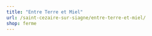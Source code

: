 ```yaml
---
title: "Entre Terre et Miel"
url: /saint-cezaire-sur-siagne/entre-terre-et-miel/
shop: ferme
---
```

